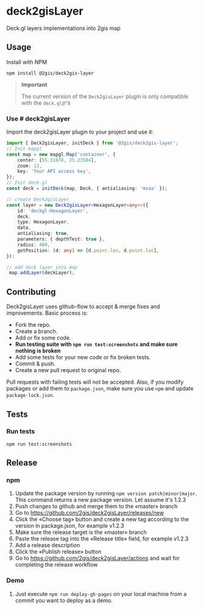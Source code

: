 # deck2gisLayer
Deck.gl layers implementations into 2gis map

## Usage

Install with NPM

```shell
npm install @2gis/deck2gis-layer
```

> **Important**
>
> The current version of the `Deck2gisLayer` plugin is only compatible with the `deck.gl@^8`

### Use # deck2gisLayer

Import the deck2gisLayer plugin to your project and use it:

```typescript
import { Deck2gisLayer, initDeck } from '@2gis/deck2gis-layer';
// Init mapgl
const map = new mapgl.Map('container', {
    center: [55.31878, 25.23584],
    zoom: 13,
    key: 'Your API access key',
});
// Init deck.gl
const deck = initDeck(map, Deck, { antialiasing: 'msaa' });

// create Deck2gisLayer
const layer = new Deck2gisLayer<HexagonLayer<any>>({
    id: 'deckgl-HexagonLayer',
    deck,
    type: HexagonLayer,
    data,
    antialiasing: true,
    parameters: { depthTest: true },
    radius: 480,
    getPosition: (d: any) => [d.point.lon, d.point.lat],
});

// add deck layer into map
 map.addLayer(deckLayer);
```

## Contributing

Deck2gisLayer uses github-flow to accept & merge fixes and improvements. Basic process is:
- Fork the repo.
- Create a branch.
- Add or fix some code.
- **Run testing suite with `npm run test:screenshots` and make sure nothing is broken**
- Add some tests for your new code or fix broken tests.
- Commit & push.
- Create a new pull request to original repo.

Pull requests with failing tests will not be accepted.
Also, if you modify packages or add them to `package.json`, make sure you use `npm` and update `package-lock.json`.

## Tests

### Run tests
```shell
npm run test:screenshots
```

## Release

### npm 

1. Update the package version by running `npm version patch|minor|major`. This command returns a new package version. Let assume it's 1.2.3
1. Push changes to github and merge them to the «master» branch
1. Go to https://github.com/2gis/deck2gisLayer/releases/new
1. Click the «Choose tag» button and create a new tag according to the version in package.json, for example v1.2.3
1. Make sure the release target is the «master» branch
1. Paste the release tag into the «Release title» field, for example v1.2.3
1. Add a release description
1. Click the «Publish release» button 
1. Go to https://github.com/2gis/deck2gisLayer/actions and wait for completing the release workflow

### Demo

1. Just execute `npm run deploy-gh-pages` on your local machine from a commit you want to deploy as a demo.